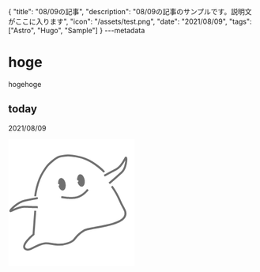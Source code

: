 {
  "title": "08/09の記事",
  "description": "08/09の記事のサンプルです。説明文がここに入ります",
  "icon": "/assets/test.png",
  "date": "2021/08/09",
  "tags": ["Astro", "Hugo", "Sample"]
}
---metadata

# hoge
hogehoge

## today
2021/08/09

![img](/assets/test.png)